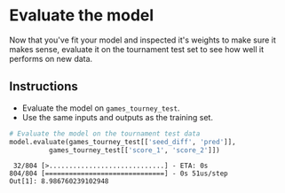 # Evaluate the model #

Now that you've fit your model and inspected it's weights to make sure it makes sense, evaluate it on the tournament test set to see how well it performs on new data.

## Instructions ##

* Evaluate the model on `games_tourney_test`.
* Use the same inputs and outputs as the training set.

```python
# Evaluate the model on the tournament test data
model.evaluate(games_tourney_test[['seed_diff', 'pred']],
  		  games_tourney_test[['score_1', 'score_2']])
```

```
 32/804 [>.............................] - ETA: 0s
804/804 [==============================] - 0s 51us/step
Out[1]: 8.986760239102948
```